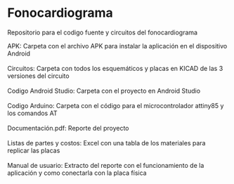 # Fonocardiograma
Repositorio para el codigo fuente y circuitos del fonocardiograma                                   <br />

APK: Carpeta con el archivo APK para instalar la aplicación en el dispositivo Android               <br />
                                                                                                    <br />
Circuitos: Carpeta con todos los esquemáticos y placas en KICAD de las 3 versiones del circuito     <br />
                                                                                                    <br />
Codigo Android Studio: Carpeta con el proyecto en Android Studio                                    <br />
                                                                                                    <br />
Codigo Arduino: Carpeta con el código para el microcontrolador attiny85 y los comandos AT           <br />
                                                                                                    <br />
Documentación.pdf: Reporte del proyecto                                                             <br />
                                                                                                    <br />
Listas de partes y costos: Excel con una tabla de los materiales para replicar las placas           <br />
                                                                                                    <br />
Manual de usuario: Extracto del reporte con el funcionamiento de la aplicación y como conectarla con la placa física    <br />

